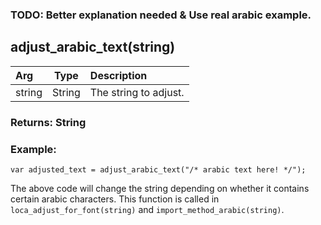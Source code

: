 ### TODO: Better explanation needed & Use real arabic example.

## adjust_arabic_text(string)

|Arg|Type|Description|
|:--|---|:--|
|string|String|The string to adjust.|

### Returns: String
### Example:
```gml
var adjusted_text = adjust_arabic_text("/* arabic text here! */");
```
The above code will change the string depending on whether it contains certain arabic characters. This function is called in `loca_adjust_for_font(string)` and `import_method_arabic(string)`.